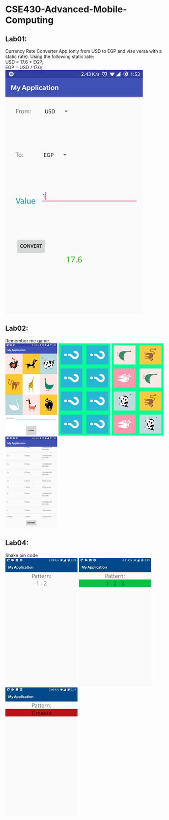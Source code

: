 # CSE430-Advanced-Mobile-Computing
## Lab01:
Currency Rate Converter App (only from USD to EGP and vise versa with a static rate). 
Using the following static rate:  
USD = 17.6 * EGP;  
EGP = USD / 17.6;  
<img src="/Lab01/lab01.jpg" width="432" height="768" />

## Lab02:
Remember me game.<br />
<img src="/Lab02/1.png" width="163" height="290" />
<img src="/Lab02/2.png" width="163" height="290" />
<img src="/Lab02/3.png" width="163" height="290" />
<img src="/Lab02/4.png" width="163" height="290" />

## Lab04:
Shake pin code<br />
<img src="/Lab04/Screenshots/1.png" width="227" height="404" />
<img src="/Lab04/Screenshots/2.png" width="227" height="404" />
<img src="/Lab04/Screenshots/3.png" width="227" height="404" />

